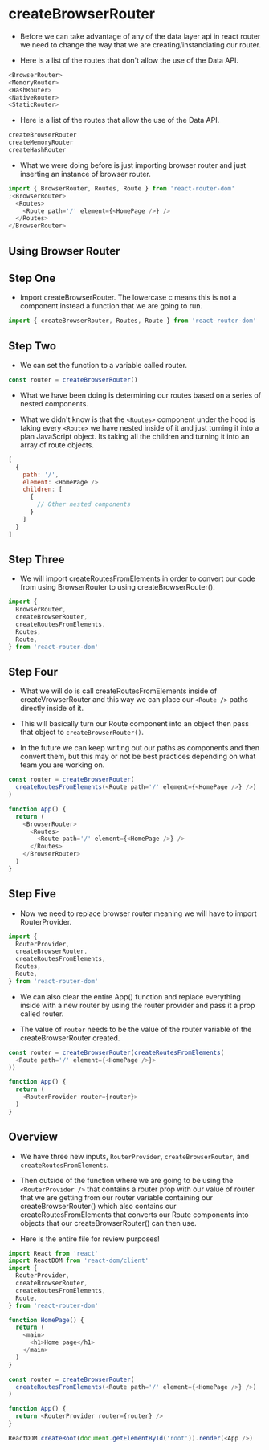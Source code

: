 # createBrowserRouter

- Before we can take advantage of any of the data layer api in react router we need to change the way that we are creating/instanciating our router.

- Here is a list of the routes that don't allow the use of the Data API.

```js
<BrowserRouter>
<MemoryRouter>
<HashRouter>
<NativeRouter>
<StaticRouter>
```

- Here is a list of the routes that allow the use of the Data API.

```js
createBrowserRouter
createMemoryRouter
createHashRouter
```

- What we were doing before is just importing browser router and just inserting an instance of browser router.

```js
import { BrowserRouter, Routes, Route } from 'react-router-dom'
;<BrowserRouter>
  <Routes>
    <Route path='/' element={<HomePage />} />
  </Routes>
</BrowserRouter>
```

## Using Browser Router

## Step One

- Import createBrowserRouter. The lowercase c means this is not a component instead a function that we are going to run.

```js
import { createBrowserRouter, Routes, Route } from 'react-router-dom'
```

## Step Two

- We can set the function to a variable called router.

```js
const router = createBrowserRouter()
```

- What we have been doing is determining our routes based on a series of nested components.

- What we didn't know is that the `<Routes>` component under the hood is taking every `<Route>` we have nested inside of it and just turning it into a plan JavaScript object. Its taking all the children and turning it into an array of route objects.

```js
[
  {
    path: '/',
    element: <HomePage />
    children: [
      {
        // Other nested components
      }
    ]
  }
]
```

## Step Three

- We will import createRoutesFromElements in order to convert our code from using BrowserRouter to using createBrowserRouter().

```js
import {
  BrowserRouter,
  createBrowserRouter,
  createRoutesFromElements,
  Routes,
  Route,
} from 'react-router-dom'
```

## Step Four

- What we will do is call createRoutesFromElements inside of createVrowserRouter and this way we can place our `<Route />` paths directly inside of it.

- This will basically turn our Route component into an object then pass that object to `createBrowserRouter()`.

- In the future we can keep writing out our paths as components and then convert them, but this may or not be best practices depending on what team you are working on.

```js
const router = createBrowserRouter(
  createRoutesFromElements(<Route path='/' element={<HomePage />} />)
)

function App() {
  return (
    <BrowserRouter>
      <Routes>
        <Route path='/' element={<HomePage />} />
      </Routes>
    </BrowserRouter>
  )
}
```

## Step Five

- Now we need to replace browser router meaning we will have to import RouterProvider.

```js
import {
  RouterProvider,
  createBrowserRouter,
  createRoutesFromElements,
  Routes,
  Route,
} from 'react-router-dom'
```

- We can also clear the entire App() function and replace everything inside with a new router by using the router provider and pass it a prop called router.

- The value of `router` needs to be the value of the router variable of the createBrowserRouter created.

```js
const router = createBrowserRouter(createRoutesFromElements(
  <Route path='/' element={<HomePage />}>
))

function App() {
  return (
    <RouterProvider router={router}>
  )
}
```

## Overview

- We have three new inputs, `RouterProvider`, `createBrowserRouter`, and `createRoutesFromElements`.

- Then outside of the function where we are going to be using the `<RouterProvider />` that contains a router prop with our value of router that we are getting from our router variable containing our createBrowserRouter() which also contains our createRoutesFromElements that converts our Route components into objects that our createBrowserRouter() can then use.

- Here is the entire file for review purposes!

```js
import React from 'react'
import ReactDOM from 'react-dom/client'
import {
  RouterProvider,
  createBrowserRouter,
  createRoutesFromElements,
  Route,
} from 'react-router-dom'

function HomePage() {
  return (
    <main>
      <h1>Home page</h1>
    </main>
  )
}

const router = createBrowserRouter(
  createRoutesFromElements(<Route path='/' element={<HomePage />} />)
)

function App() {
  return <RouterProvider router={router} />
}

ReactDOM.createRoot(document.getElementById('root')).render(<App />)
```
